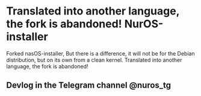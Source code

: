 # Translated into another language, the fork is abandoned!                                    NurOS-installer
Forked nasOS-installer, But there is a difference, it will not be for the Debian distribution, but on its own from a clean kernel. Translated into another language, the fork is abandoned!
## Devlog in the Telegram channel @nuros_tg
